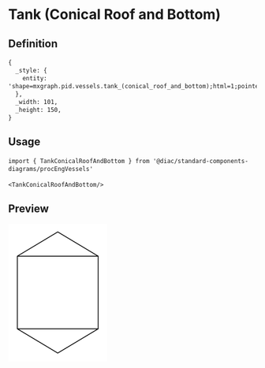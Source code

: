 # Tank (Conical Roof and Bottom)

## Definition

```
{
  _style: { 
    entity: 'shape=mxgraph.pid.vessels.tank_(conical_roof_and_bottom);html=1;pointerEvents=1;align=center;verticalLabelPosition=bottom;verticalAlign=top;dashed=0;',
  },
  _width: 101,
  _height: 150,
}
```

## Usage

```
import { TankConicalRoofAndBottom } from '@diac/standard-components-diagrams/procEngVessels'

<TankConicalRoofAndBottom/>
```

## Preview

<img src="./tank-conical-roof-and-bottom.png" width="200"/>
